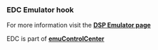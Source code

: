 ### EDC Emulator hook

For more information visit the [**DSP Emulator page**](https://github.com/PhoenixInteractiveNL/edc-masterhook/wiki/Emulator-dsp#menu)

EDC is part of [**emuControlCenter**](https://github.com/PhoenixInteractiveNL/emuControlCenter/wiki)
